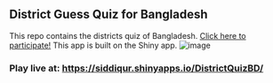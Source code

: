 ## District Guess Quiz for Bangladesh
This repo contains the districts quiz of Bangladesh. [Click here to participate!](https://siddiqur.shinyapps.io/DistrictQuizBD/)
This app is built on the Shiny app.
![image](https://github.com/user-attachments/assets/25a4b1a6-b1b1-4819-91b4-9a985bc15b22)
### Play live at: https://siddiqur.shinyapps.io/DistrictQuizBD/
